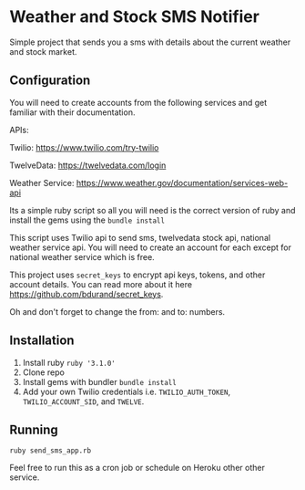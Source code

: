 # Weather and Stock SMS Notifier 
Simple project that sends you a sms with details about the current weather and stock market. 

## Configuration

You will need to create accounts from the following services and get familiar with their documentation.

APIs:

Twilio:
https://www.twilio.com/try-twilio

TwelveData: https://twelvedata.com/login

Weather Service: https://www.weather.gov/documentation/services-web-api

Its a simple ruby script so all you will need is the correct version of 
ruby and install the gems using the `bundle install`

This script uses Twilio api to send sms, twelvedata stock api, national weather service api. 
You will need to create an account for each except for national weather service which is free. 

This project uses `secret_keys` to encrypt api keys, tokens, and other account details. You can read more about 
it here https://github.com/bdurand/secret_keys.

Oh and don't forget to change the from: and to: numbers. 

## Installation

1. Install ruby `ruby '3.1.0'`
2. Clone repo
3. Install gems with bundler `bundle install`
4. Add your own Twilio credentials i.e. `TWILIO_AUTH_TOKEN`, `TWILIO_ACCOUNT_SID`, and `TWELVE`. 

## Running   

``ruby send_sms_app.rb``

Feel free to run this as a cron job or schedule on Heroku other other service. 
